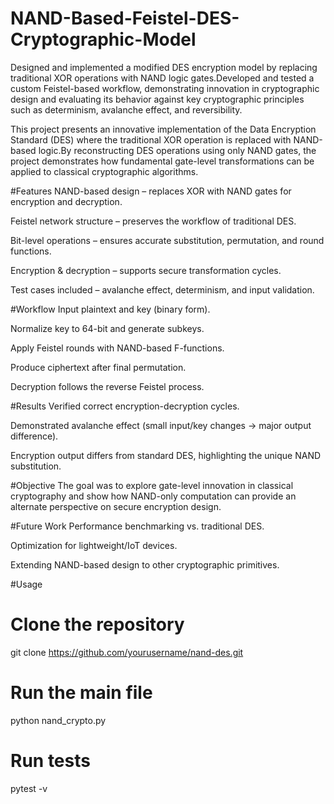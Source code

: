 # NAND-Based-Feistel-DES-Cryptographic-Model
Designed and implemented a modified DES encryption model by replacing traditional XOR operations with NAND logic gates.Developed and tested a custom Feistel-based workflow, demonstrating innovation in cryptographic design and evaluating its behavior against key cryptographic principles such as determinism, avalanche effect, and reversibility.

This project presents an innovative implementation of the Data Encryption Standard (DES) where the traditional XOR operation is replaced with NAND-based logic.By reconstructing DES operations using only NAND gates, the project demonstrates how fundamental gate-level transformations can be applied to classical cryptographic algorithms.

#Features
NAND-based design – replaces XOR with NAND gates for encryption and decryption.

Feistel network structure – preserves the workflow of traditional DES.

Bit-level operations – ensures accurate substitution, permutation, and round functions.

Encryption & decryption – supports secure transformation cycles.

Test cases included – avalanche effect, determinism, and input validation.

#Workflow
Input plaintext and key (binary form).

Normalize key to 64-bit and generate subkeys.

Apply Feistel rounds with NAND-based F-functions.

Produce ciphertext after final permutation.

Decryption follows the reverse Feistel process.

#Results
Verified correct encryption-decryption cycles.

Demonstrated avalanche effect (small input/key changes → major output difference).

Encryption output differs from standard DES, highlighting the unique NAND substitution.

#Objective
The goal was to explore gate-level innovation in classical cryptography and show how NAND-only computation can provide an alternate perspective on secure encryption design.

#Future Work
Performance benchmarking vs. traditional DES.

Optimization for lightweight/IoT devices.

Extending NAND-based design to other cryptographic primitives.


#Usage
# Clone the repository
git clone https://github.com/yourusername/nand-des.git

# Run the main file
python nand_crypto.py

# Run tests
pytest -v

